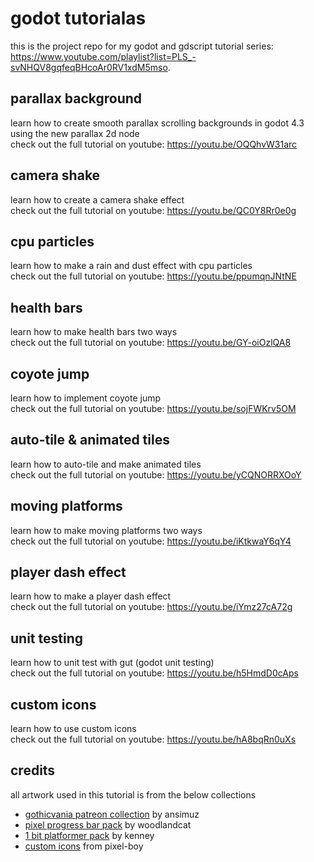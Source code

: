# godot tutorialas

this is the project repo for my godot and gdscript tutorial series: https://www.youtube.com/playlist?list=PLS_-svNHQV8gqfeqBHcoAr0RV1xdM5mso.

## parallax background
learn how to create smooth parallax scrolling backgrounds in godot 4.3 using the new parallax 2d node<br>
check out the full tutorial on youtube: https://youtu.be/OQQhvW31arc

## camera shake
learn how to create a camera shake effect<br>
check out the full tutorial on youtube: https://youtu.be/QC0Y8Rr0e0g

## cpu particles
learn how to make a rain and dust effect with cpu particles<br>
check out the full tutorial on youtube: https://youtu.be/ppumqnJNtNE

## health bars
learn how to make health bars two ways<br>
check out the full tutorial on youtube: https://youtu.be/GY-oiOzlQA8

## coyote jump
learn how to implement coyote jump<br>
check out the full tutorial on youtube: https://youtu.be/sojFWKrv5OM

## auto-tile & animated tiles
learn how to auto-tile and make animated tiles<br>
check out the full tutorial on youtube: https://youtu.be/yCQNORRXOoY

## moving platforms
learn how to make moving platforms two ways<br>
check out the full tutorial on youtube: https://youtu.be/iKtkwaY6qY4

## player dash effect
learn how to make a player dash effect<br>
check out the full tutorial on youtube: https://youtu.be/iYmz27cA72g

## unit testing
learn how to unit test with gut (godot unit testing)<br>
check out the full tutorial on youtube: https://youtu.be/h5HmdD0cAps

## custom icons
learn how to use custom icons<br>
check out the full tutorial on youtube: https://youtu.be/hA8bqRn0uXs

## credits
all artwork used in this tutorial is from the below collections
- [gothicvania patreon collection](https://ansimuz.itch.io/gothicvania-patroon-collection) by ansimuz
- [pixel progress bar pack]( https://woodlandcat.itch.io/pixel-progress-bar-asset-pack) by woodlandcat
- [1 bit platformer pack](https://kenney.nl/assets/1-bit-platformer-pack) by kenney
- [custom icons](https://pixel-boy.itch.io/icon-godot-node) from pixel-boy
